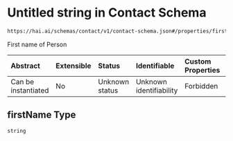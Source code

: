 # Untitled string in Contact Schema

```txt
https://hai.ai/schemas/contact/v1/contact-schema.json#/properties/firstName
```

First name of Person

| Abstract            | Extensible | Status         | Identifiable            | Custom Properties | Additional Properties | Access Restrictions | Defined In                                                                                          |
| :------------------ | :--------- | :------------- | :---------------------- | :---------------- | :-------------------- | :------------------ | :-------------------------------------------------------------------------------------------------- |
| Can be instantiated | No         | Unknown status | Unknown identifiability | Forbidden         | Allowed               | none                | [contact.schema.json\*](../../out/components/contact/v1/contact.schema.json "open original schema") |

## firstName Type

`string`
